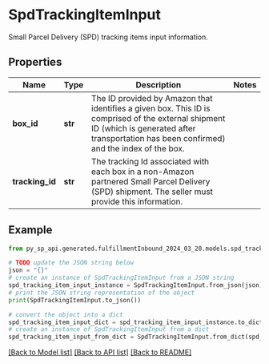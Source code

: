 # SpdTrackingItemInput

Small Parcel Delivery (SPD) tracking items input information.

## Properties

Name | Type | Description | Notes
------------ | ------------- | ------------- | -------------
**box_id** | **str** | The ID provided by Amazon that identifies a given box. This ID is comprised of the external shipment ID (which is generated after transportation has been confirmed) and the index of the box. | 
**tracking_id** | **str** | The tracking Id associated with each box in a non-Amazon partnered Small Parcel Delivery (SPD) shipment. The seller must provide this information. | 

## Example

```python
from py_sp_api.generated.fulfillmentInbound_2024_03_20.models.spd_tracking_item_input import SpdTrackingItemInput

# TODO update the JSON string below
json = "{}"
# create an instance of SpdTrackingItemInput from a JSON string
spd_tracking_item_input_instance = SpdTrackingItemInput.from_json(json)
# print the JSON string representation of the object
print(SpdTrackingItemInput.to_json())

# convert the object into a dict
spd_tracking_item_input_dict = spd_tracking_item_input_instance.to_dict()
# create an instance of SpdTrackingItemInput from a dict
spd_tracking_item_input_from_dict = SpdTrackingItemInput.from_dict(spd_tracking_item_input_dict)
```
[[Back to Model list]](../README.md#documentation-for-models) [[Back to API list]](../README.md#documentation-for-api-endpoints) [[Back to README]](../README.md)


